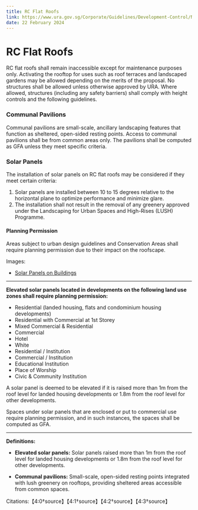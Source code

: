 ```yaml
---
title: RC Flat Roofs
link: https://www.ura.gov.sg/Corporate/Guidelines/Development-Control/Non-Residential/SR/RC-Flat-Roofs
date: 22 February 2024
---
```


# RC Flat Roofs

RC flat roofs shall remain inaccessible except for maintenance purposes only. Activating the rooftop for uses such as roof terraces and landscaped gardens may be allowed depending on the merits of the proposal. No structures shall be allowed unless otherwise approved by URA. Where allowed, structures (including any safety barriers) shall comply with height controls and the following guidelines.

### Communal Pavilions

Communal pavilions are small-scale, ancillary landscaping features that function as sheltered, open-sided resting points. Access to communal pavilions shall be from common areas only. The pavilions shall be computed as GFA unless they meet specific criteria. 

### Solar Panels

The installation of solar panels on RC flat roofs may be considered if they meet certain criteria:

1. Solar panels are installed between 10 to 15 degrees relative to the horizontal plane to optimize performance and minimize glare.
2. The installation shall not result in the removal of any greenery approved under the Landscaping for Urban Spaces and High-Rises (LUSH) Programme.

#### Planning Permission

Areas subject to urban design guidelines and Conservation Areas shall require planning permission due to their impact on the roofscape.



Images:
- [Solar Panels on Buildings](https://www.ura.gov.sg/-/media/Corporate/Guidelines/Development-control/GFA/GFA54_Solar_Panels_Buildings.jpg?h=100%25&w=100%25)

---

**Elevated solar panels located in developments on the following land use zones shall require planning permission:**

- Residential (landed housing, flats and condominium housing developments)
- Residential with Commercial at 1st Storey
- Mixed Commercial & Residential
- Commercial
- Hotel
- White
- Residential / Institution
- Commercial / Institution
- Educational Institution
- Place of Worship
- Civic & Community Institution

A solar panel is deemed to be elevated if it is raised more than 1m from the roof level for landed housing developments or 1.8m from the roof level for other developments.

Spaces under solar panels that are enclosed or put to commercial use require planning permission, and in such instances, the spaces shall be computed as GFA.

---

**Definitions:**

- **Elevated solar panels:** Solar panels raised more than 1m from the roof level for landed housing developments or 1.8m from the roof level for other developments.

- **Communal pavilions:** Small-scale, open-sided resting points integrated with lush greenery on rooftops, providing sheltered areas accessible from common spaces.

Citations:【4:0†source】【4:1†source】【4:2†source】【4:3†source】
